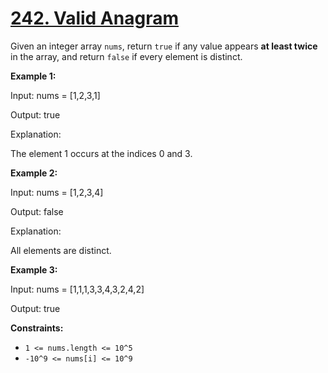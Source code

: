 # [242. Valid Anagram](https://leetcode.com/problems/valid-anagram/description/)

Given an integer array `nums`, return `true` if any value appears **at least twice**  in the array, and return `false` if every element is distinct.

**Example 1:** 

<div class="example-block">
Input: nums = [1,2,3,1]

Output: true

Explanation:

The element 1 occurs at the indices 0 and 3.

**Example 2:** 

<div class="example-block">
Input: nums = [1,2,3,4]

Output: false

Explanation:

All elements are distinct.

**Example 3:** 

<div class="example-block">
Input: nums = [1,1,1,3,3,4,3,2,4,2]

Output: true

**Constraints:** 

- `1 <= nums.length <= 10^5`
- `-10^9 <= nums[i] <= 10^9`